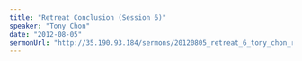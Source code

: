 ```yaml
---
title: "Retreat Conclusion (Session 6)"
speaker: "Tony Chon"
date: "2012-08-05"
sermonUrl: "http://35.190.93.184/sermons/20120805_retreat_6_tony_chon_retreat_conclusion.mp3"
---
```

